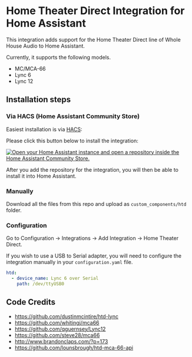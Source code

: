 # Home Theater Direct Integration for Home Assistant

This integration adds support for the Home Theater Direct line of Whole House Audio to Home Assistant.

Currently, it supports the following models.
- MC/MCA-66
- Lync 6
- Lync 12

## Installation steps

### Via HACS (Home Assistant Community Store)

Easiest installation is via [HACS](https://hacs.xyz/):

Please click this button below to install the integration:

[![Open your Home Assistant instance and open a repository inside the Home Assistant Community Store.](https://my.home-assistant.io/badges/hacs_repository.svg)](https://my.home-assistant.io/redirect/hacs_repository/?owner=hikirsch&repository=htd-home-assistant&category=integration)

After you add the repository for the integration, you will then be able to install it into Home Assistant.

### Manually

Download all the files from this repo and upload as `custom_components/htd` folder.

### Configuration

Go to Configuration -> Integrations -> Add Integration -> Home Theater Direct.

If you wish to use a USB to Serial adapter, you will need to configure the integration manually in your `configuration.yaml` file.

```yaml
htd:
  - device_name: Lync 6 over Serial
    path: /dev/ttyUSB0
```

## Code Credits
- https://github.com/dustinmcintire/htd-lync
- https://github.com/whitingj/mca66
- https://github.com/qguernsey/Lync12
- https://github.com/steve28/mca66
- http://www.brandonclaps.com/?p=173
- https://github.com/lounsbrough/htd-mca-66-api
